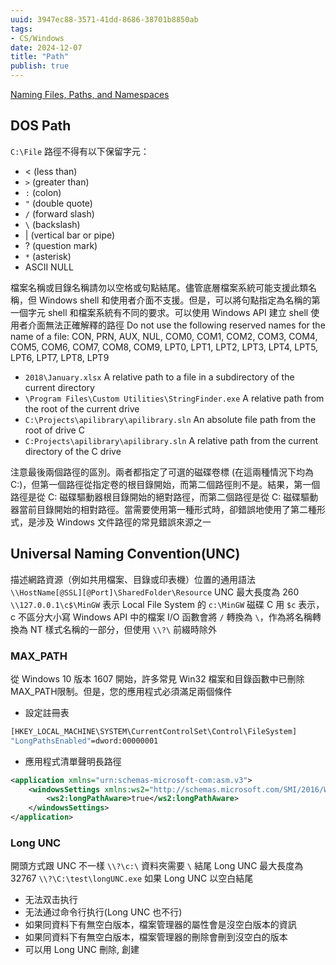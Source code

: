 ```yaml
---
uuid: 3947ec88-3571-41dd-8686-38701b8850ab
tags:
- CS/Windows
date: 2024-12-07
title: "Path"
publish: true
---
```

[Naming Files, Paths, and Namespaces](https://learn.microsoft.com/en-us/windows/win32/fileio/naming-a-file)
## DOS Path
`C:\File`
路徑不得有以下保留字元：
- < (less than)
- `>` (greater than)
- `:` (colon)
- `"` (double quote)
- `/` (forward slash)
- `\` (backslash)
- | (vertical bar or pipe)
- ? (question mark)
- `*` (asterisk)
- ASCII NULL

檔案名稱或目錄名稱請勿以空格或句點結尾。儘管底層檔案系統可能支援此類名稱，但 Windows shell 和使用者介面不支援。但是，可以將句點指定為名稱的第一個字元
shell 和檔案系統有不同的要求。可以使用 Windows API 建立 shell 使用者介面無法正確解釋的路徑
Do not use the following reserved names for the name of a file:
CON, PRN, AUX, NUL, COM0, COM1, COM2, COM3, COM4, COM5, COM6, COM7, COM8, COM9, LPT0, LPT1, LPT2, LPT3, LPT4, LPT5, LPT6, LPT7, LPT8, LPT9

- `2018\January.xlsx` A relative path to a file in a subdirectory of the current directory
- `\Program Files\Custom Utilities\StringFinder.exe` A relative path from the root of the current drive
- `C:\Projects\apilibrary\apilibrary.sln` An absolute file path from the root of drive C
- `C:Projects\apilibrary\apilibrary.sln` A relative path from the current directory of the C drive

注意最後兩個路徑的區別。兩者都指定了可選的磁碟卷標 (在這兩種情況下均為 C:)，但第一個路徑從指定卷的根目錄開始，而第二個路徑則不是。結果，第一個路徑是從 C: 磁碟驅動器根目錄開始的絕對路徑，而第二個路徑是從 C: 磁碟驅動器當前目錄開始的相對路徑。當需要使用第一種形式時，卻錯誤地使用了第二種形式，是涉及 Windows 文件路徑的常見錯誤來源之一

## Universal Naming Convention(UNC)
描述網路資源（例如共用檔案、目錄或印表機）位置的通用語法
`\\HostName[@SSL][@Port]\SharedFolder\Resource`
UNC 最大長度為 260
`\\127.0.0.1\c$\MinGW` 表示 Local File System 的 `c:\MinGW` 磁碟 C 用 `$c` 表示，c 不區分大小寫
Windows API 中的檔案 I/O 函數會將 `/` 轉換為 `\`，作為將名稱轉換為 NT 樣式名稱的一部分，但使用 `\\?\` 前綴時除外

### MAX_PATH
從 Windows 10 版本 1607 開始，許多常見 Win32 檔案和目錄函數中已刪除MAX_PATH限制。但是，您的應用程式必須滿足兩個條件
- 設定註冊表
```sh
[HKEY_LOCAL_MACHINE\SYSTEM\CurrentControlSet\Control\FileSystem]
"LongPathsEnabled"=dword:00000001
```
- 應用程式清單聲明長路徑
```xml
<application xmlns="urn:schemas-microsoft-com:asm.v3">
    <windowsSettings xmlns:ws2="http://schemas.microsoft.com/SMI/2016/WindowsSettings">
        <ws2:longPathAware>true</ws2:longPathAware>
    </windowsSettings>
</application>
```

### Long UNC
開頭方式跟 UNC 不一樣 `\\?\c:\`
資料夾需要 `\` 結尾 
Long UNC 最大長度為 32767
`\\?\C:\test\longUNC.exe`
如果 Long UNC 以空白結尾
- 无法双击执行
- 无法通过命令行执行(Long UNC 也不行)
- 如果同資料下有無空白版本，檔案管理器的屬性會是沒空白版本的資訊
- 如果同資料下有無空白版本，檔案管理器的刪除會刪到沒空白的版本
- 可以用 Long UNC 刪除, 創建

